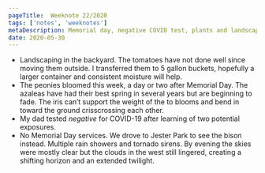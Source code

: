 ```yaml
---
pageTitle:  Weeknote 22/2020
tags: ['notes', 'weeknotes']
metaDescription: Memorial day, negative COVID test, plants and landscaping.
date: 2020-05-30
---
```

* Landscaping in the backyard. The tomatoes have not done well since moving them outside. I transferred them to 5 gallon buckets, hopefully a larger container and consistent moisture will help. 
* The peonies bloomed this week, a day or two after Memorial Day. The azaleas have had their best spring in several years but are beginning to fade. The iris can’t support the weight of the to blooms and bend in toward the ground crisscrossing each other. 
* My dad tested _negative_ for COVID-19 after learning of two potential exposures. 
* No Memorial Day services. We drove to Jester Park to see the bison instead. Multiple rain showers and tornado sirens. By evening  the skies were mostly clear but the clouds in the west still lingered, creating a shifting horizon and an extended twilight. 